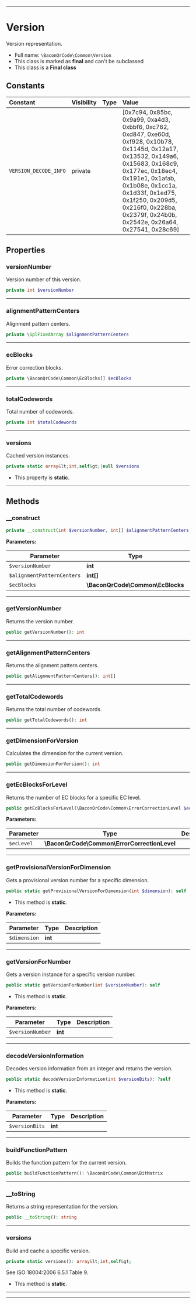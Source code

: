 ***

# Version

Version representation.



* Full name: `\BaconQrCode\Common\Version`
* This class is marked as **final** and can't be subclassed
* This class is a **Final class**


## Constants

| Constant | Visibility | Type | Value |
|:---------|:-----------|:-----|:------|
|`VERSION_DECODE_INFO`|private| |[0x7c94, 0x85bc, 0x9a99, 0xa4d3, 0xbbf6, 0xc762, 0xd847, 0xe60d, 0xf928, 0x10b78, 0x1145d, 0x12a17, 0x13532, 0x149a6, 0x15683, 0x168c9, 0x177ec, 0x18ec4, 0x191e1, 0x1afab, 0x1b08e, 0x1cc1a, 0x1d33f, 0x1ed75, 0x1f250, 0x209d5, 0x216f0, 0x228ba, 0x2379f, 0x24b0b, 0x2542e, 0x26a64, 0x27541, 0x28c69]|

## Properties


### versionNumber

Version number of this version.

```php
private int $versionNumber
```






***

### alignmentPatternCenters

Alignment pattern centers.

```php
private \SplFixedArray $alignmentPatternCenters
```






***

### ecBlocks

Error correction blocks.

```php
private \BaconQrCode\Common\EcBlocks[] $ecBlocks
```






***

### totalCodewords

Total number of codewords.

```php
private int $totalCodewords
```






***

### versions

Cached version instances.

```php
private static array&lt;int,self&gt;|null $versions
```



* This property is **static**.


***

## Methods


### __construct



```php
private __construct(int $versionNumber, int[] $alignmentPatternCenters, \BaconQrCode\Common\EcBlocks $ecBlocks): mixed
```








**Parameters:**

| Parameter | Type | Description |
|-----------|------|-------------|
| `$versionNumber` | **int** |  |
| `$alignmentPatternCenters` | **int[]** |  |
| `$ecBlocks` | **\BaconQrCode\Common\EcBlocks** |  |




***

### getVersionNumber

Returns the version number.

```php
public getVersionNumber(): int
```











***

### getAlignmentPatternCenters

Returns the alignment pattern centers.

```php
public getAlignmentPatternCenters(): int[]
```











***

### getTotalCodewords

Returns the total number of codewords.

```php
public getTotalCodewords(): int
```











***

### getDimensionForVersion

Calculates the dimension for the current version.

```php
public getDimensionForVersion(): int
```











***

### getEcBlocksForLevel

Returns the number of EC blocks for a specific EC level.

```php
public getEcBlocksForLevel(\BaconQrCode\Common\ErrorCorrectionLevel $ecLevel): \BaconQrCode\Common\EcBlocks
```








**Parameters:**

| Parameter | Type | Description |
|-----------|------|-------------|
| `$ecLevel` | **\BaconQrCode\Common\ErrorCorrectionLevel** |  |




***

### getProvisionalVersionForDimension

Gets a provisional version number for a specific dimension.

```php
public static getProvisionalVersionForDimension(int $dimension): self
```



* This method is **static**.




**Parameters:**

| Parameter | Type | Description |
|-----------|------|-------------|
| `$dimension` | **int** |  |




***

### getVersionForNumber

Gets a version instance for a specific version number.

```php
public static getVersionForNumber(int $versionNumber): self
```



* This method is **static**.




**Parameters:**

| Parameter | Type | Description |
|-----------|------|-------------|
| `$versionNumber` | **int** |  |




***

### decodeVersionInformation

Decodes version information from an integer and returns the version.

```php
public static decodeVersionInformation(int $versionBits): ?self
```



* This method is **static**.




**Parameters:**

| Parameter | Type | Description |
|-----------|------|-------------|
| `$versionBits` | **int** |  |




***

### buildFunctionPattern

Builds the function pattern for the current version.

```php
public buildFunctionPattern(): \BaconQrCode\Common\BitMatrix
```











***

### __toString

Returns a string representation for the version.

```php
public __toString(): string
```











***

### versions

Build and cache a specific version.

```php
private static versions(): array&lt;int,self&gt;
```

See ISO 18004:2006 6.5.1 Table 9.

* This method is **static**.







***


***

